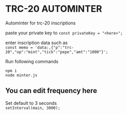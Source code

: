 # TRC-20 AUTOMINTER

Autominter for trc-20 inscriptions

paste your private key to
`const privateKey = "<here>";`

enter inscription data such as
</br>
`const memo = 'data:,{"p":"trc-20","op":"mint","tick":"pepe","amt":"1000"}';`

Run following commands

`npm i`
</br>
`node minter.js`

## You can edit frequency here

Set default to 3 seconds
</br>
`setInterval(main, 3000);`
